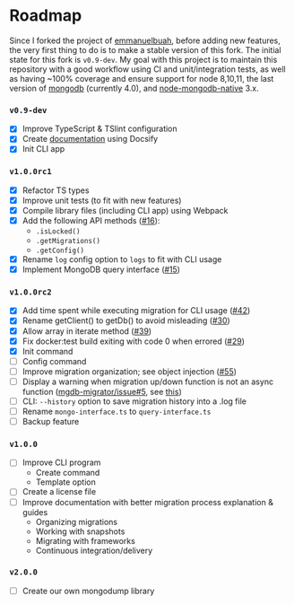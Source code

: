 # Roadmap

Since I forked the project of [emmanuelbuah](https://github.com/emmanuelbuah), before adding new features, the very first thing to do is to make a stable version of this fork. The initial state for this fork is `v0.9-dev`. My goal with this project is to maintain this repository with a good workflow using CI and unit/integration tests, as well as having ~100% coverage and ensure support for node 8,10,11, the last version of [mongodb](https://docs.mongodb.com/manual/release-notes/) (currently 4.0), and [node-mongodb-native](https://github.com/mongodb/node-mongodb-native) 3.x.

### `v0.9-dev`

- [x] Improve TypeScript & TSlint configuration
- [x] Create [documentation](https://sundowndev.github.io/underbase/) using Docsify
- [x] Init CLI app

### `v1.0.0rc1`

- [x] Refactor TS types
- [x] Improve unit tests (to fit with new features)
- [x] Compile library files (including CLI app) using Webpack
- [x] Add the following API methods ([#16](https://github.com/sundowndev/underbase/issues/16)): 
  - `.isLocked()`
  - `.getMigrations()`
  - `.getConfig()`
- [x] Rename `log` config option to `logs` to fit with CLI usage
- [x] Implement MongoDB query interface ([#15](https://github.com/sundowndev/underbase/issues/15))

### `v1.0.0rc2`

- [x] Add time spent while executing migration for CLI usage ([#42](https://github.com/sundowndev/underbase/issues/42))
- [x] Rename getClient() to getDb() to avoid misleading ([#30](https://github.com/sundowndev/underbase/issues/30))
- [x] Allow array in iterate method ([#39](https://github.com/sundowndev/underbase/issues/39))
- [x] Fix docker:test build exiting with code 0 when errored ([#29](https://github.com/sundowndev/underbase/issues/29))
- [x] Init command
- [ ] Config command
- [ ] Improve migration organization; see object injection ([#55](https://github.com/sundowndev/underbase/issues/55))
- [ ] Display a warning when migration up/down function is not an async function ([mgdb-migrator/issue#5](https://github.com/emmanuelbuah/mgdb-migrator/issues/5), see [this](https://stackoverflow.com/a/38510353))
- [ ] CLI: `--history` option to save migration history into a .log file
- [ ] Rename `mongo-interface.ts` to `query-interface.ts`
- [ ] Backup feature

### `v1.0.0`

- [ ] Improve CLI program
  - Create command
  - Template option
- [ ] Create a license file
- [ ] Improve documentation with better migration process explanation & guides
  - Organizing migrations
  - Working with snapshots
  - Migrating with frameworks
  - Continuous integration/delivery
<!--- [ ] Addtional query interface methods
  - $currentDate
  - $inc
  - $min
  - $max
  - $mul
  - $setOnInsert-->

### `v2.0.0`

- [ ] Create our own mongodump library
